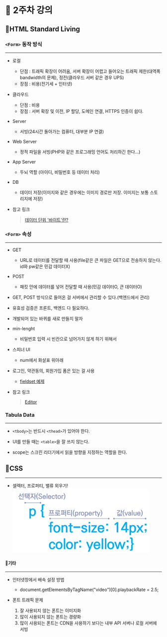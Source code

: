 # 📝 2주차 강의

## 📎HTML Standard Living

### `<Form>` 동작 방식

<hr>

- 로컬

  - 단점 : 트래픽 확장이 어려움, 서버 확장이 어렵고 들어오는 트래픽 제한(대역폭 bandwidth의 문제), 정전(클라우드 서버 같은 경우 UPS)
  - 장점 : 비용(전기세 + 인터넷)

- 클라우드

  - 단점 : 비용
  - 장점 : 서버 확장 및 이전, IP 할당, 도메인 연결, HTTPS 인증이 쉽다.

- Server

  - 서빙(24시간 돌아가는 컴퓨터, 대부분 IP 연결)

- Web Server

  - 정적 파일을 서빙(PHP와 같은 프로그래밍 언어도 처리하긴 한다...)

- App Server

  - 두뇌 역할 (아이디, 비밀번호 등 데이터 처리)

- DB

  - 데이터 저장(이미지와 같은 경우에는 이미지 경로만 저장. 이미지는 보통 스토리지에 저장)

- 참고 링크
  > [데이터 단위 '바이트'란?](https://semiconductor.samsung.com/kr/support/tools-resources/dictionary/bits-and-bytes-units-of-data/?awc=18739_1662510266_a84ccee6688a44f70015231caf7bed72&cid=at_pd_affiliate_none_none_none_none_none_online-shop_none)

### `<Form>` 속성

<hr>

- GET
  - URL로 데이터를 전달할 때 사용(file같은 큰 파일은 GET으로 전송하지 않는다. id와 pw같은 민감 데이터X)
- POST
  - 패킷 안에 데이터를 넣어 전달할 때 사용(민감 데이터O, 큰 데이터O)
- GET, POST 방식으로 들어온 걸 서버에서 관리할 수 있다.(백엔드에서 관리)

- 유효성 검증은 프론트, 백엔드 다 필요하다.

- 개발되어 있는 바퀴를 새로 만들지 말자

- min-lenght

  - 비밀번호 입력 시 빈칸으로 넘어가지 않게 하기 위해서

- 스피너 UI

  - num에서 화살표 위아래

- 로그인, 약관동의, 회원가입 폼은 있는 걸 사용

  - [fieldset 예제](https://github.com/paullabkorea/FrontendSchool_1/tree/main/html)

- 참고 링크
  > [Editor](https://ui.toast.com/tui-editor)

### Tabula Data

<hr>

- `<tbody>`는 반드시 `<thead>`가 있어야 한다.
- UI를 만들 때는 `<table>`을 잘 쓰지 않는다.

- scope는 스크린 리더기에서 읽을 방향을 지정하는 역할을 한다.

## 📎CSS

<hr>

- 셀렉터, 프로퍼티, 밸류 외우기! <br>
  ![참고](./images/셀렉터.png)

#### 📌기타

<hr>

- 인터넷창에서 배속 설정 방법

  - document.getElementsByTagName("video")[0].playbackRate = 2.5;

- 폰트 트래픽 문제
  1. 잘 사용되지 않는 폰트는 이미지화
  2. 많이 사용되지 않는 폰트는 경량화
  3. 많이 사용되는 폰트는 CDN을 사용하기 보다는 내부 API 서버나 로컬 서버에 서빙
